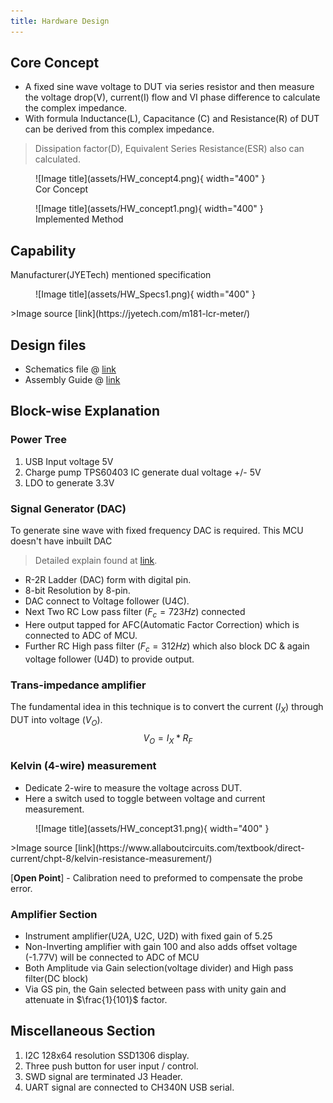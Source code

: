 ```yaml
---
title: Hardware Design
---
```

## Core Concept
- A fixed sine wave voltage to DUT via series resistor and then measure the voltage drop(V), current(I) flow and VI phase difference to calculate the complex impedance.
- With formula Inductance(L), Capacitance (C) and Resistance(R) of DUT can be derived from this complex impedance.
> Dissipation factor(D), Equivalent Series Resistance(ESR) also can calculated.

<figure markdown="span">
  ![Image title](assets/HW_concept4.png){ width="400" }
  <figcaption>Cor Concept</figcaption>
</figure>

<figure markdown="span">
  ![Image title](assets/HW_concept1.png){ width="400" }
  <figcaption>Implemented Method</figcaption>
</figure>

## Capability
  Manufacturer(JYETech) mentioned specification

<figure markdown="span">
  ![Image title](assets/HW_Specs1.png){ width="400" }
</figure>
>Image source [link](https://jyetech.com/m181-lcr-meter/)

## Design files
- Schematics file @ [link](https://jyetech.com/wp-content/uploads/Schematic_M181.pdf)
- Assembly Guide @ [link](https://jyetech.com/wp-content/uploads/M181_AssemblyGuide.pdf)

## Block-wise Explanation
### Power Tree
1. USB Input voltage 5V
2. Charge pump TPS60403 IC generate dual voltage +/- 5V
3. LDO to generate 3.3V

### Signal Generator (DAC)
 To generate sine wave with fixed frequency DAC is required. This MCU doesn't have inbuilt DAC

> Detailed explain found at [link](https://www.tek.com/en/blog/tutorial-digital-analog-conversion-r-2r-dac).

* R-2R Ladder (DAC) form with digital pin. 
* 8-bit Resolution by 8-pin.
* DAC connect to Voltage follower (U4C).
* Next Two RC Low pass filter ($F_c=723Hz$) connected
* Here output tapped for AFC(Automatic Factor Correction) which is connected to ADC of MCU.
* Further RC High pass filter ($F_c=312Hz$) which also block DC & again voltage follower (U4D) to provide output.

### Trans-impedance amplifier
The fundamental idea in this technique is to convert the current ($I_X$) through DUT into voltage ($V_O$).
$$
V_O = I_X * R_F
$$

### Kelvin (4-wire) measurement
* Dedicate 2-wire to measure the voltage across DUT.
* Here a switch used to toggle between voltage and current measurement.

<figure markdown="span">
  ![Image title](assets/HW_concept31.png){ width="400" }
</figure>
>Image source [link](https://www.allaboutcircuits.com/textbook/direct-current/chpt-8/kelvin-resistance-measurement/)

[**Open Point**] - Calibration need to preformed to compensate the probe error.

### Amplifier Section
- Instrument amplifier(U2A, U2C, U2D) with fixed gain of 5.25
- Non-Inverting amplifier with gain 100 and also adds offset voltage (-1.77V) will be connected to ADC of MCU
- Both Amplitude via Gain selection(voltage divider) and High pass filter(DC block)
- Via GS pin, the Gain selected between pass with unity gain and attenuate in $\frac{1}{101}$ factor.

## Miscellaneous Section
1. I2C 128x64 resolution SSD1306 display.
2. Three push button for user input / control.
3. SWD signal are terminated J3 Header.
4. UART signal are connected to CH340N USB serial.